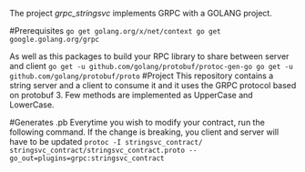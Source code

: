 The project *grpc_stringsvc* implements GRPC with a GOLANG project.

#Prerequisites
`go get golang.org/x/net/context
go get google.golang.org/grpc`

As well as this packages to build your RPC library to share between server and client
`
go get -u github.com/golang/protobuf/protoc-gen-go
go get -u github.com/golang/protobuf/proto
`
#Project
This repository contains a string server and a client to consume it and it uses the GRPC protocol based on protobuf 3. Few methods are implemented as UpperCase and LowerCase. 

#Generates .pb
Everytime you wish to modify your contract, run the following command. If the change is breaking, you client and server will have to be updated
`protoc -I stringsvc_contract/ stringsvc_contract/stringsvc_contract.proto --go_out=plugins=grpc:stringsvc_contract`
